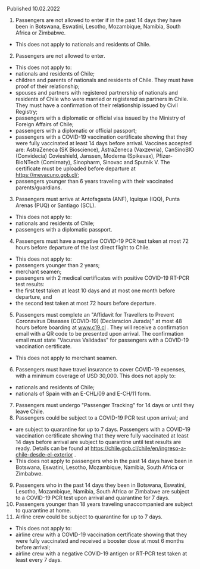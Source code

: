Published 10.02.2022
1. Passengers are not allowed to enter if in the past 14 days they have been in Botswana, Eswatini, Lesotho, Mozambique, Namibia, South Africa or Zimbabwe.
- This does not apply to nationals and residents of Chile.
2. Passengers are not allowed to enter.
- This does not apply to:
- nationals and residents of Chile;
- children and parents of nationals and residents of Chile. They must have proof of their relationship;
- spouses and partners with registered partnership of nationals and residents of Chile who were married or registered as partners in Chile. They must have a confirmation of their relationship issued by Civil Registry;
- passengers with a diplomatic or official visa issued by the Ministry of Foreign Affairs of Chile;
- passengers with a diplomatic or official passport;
- passengers with a COVID-19 vaccination certificate showing that they were fully vaccinated at least 14 days before arrival. Vaccines accepted are: AstraZeneca (SK Bioscience), AstraZeneca (Vaxzevria), CanSinoBIO (Convidecia) Covieshield, Janssen, Moderna (Spikevax), Pfizer-BioNTech (Comirnaty), Sinopharm, Sinovac and Sputnik V. The certificate must be uploaded before departure at <a href="https://mevacuno.gob.cl/">https://mevacuno.gob.cl/</a>;
- passengers younger than 6 years traveling with their vaccinated parents/guardians.
3. Passengers must arrive at Antofagasta (ANF), Iquique (IQQ), Punta Arenas (PUQ) or Santiago (SCL).
- This does not apply to:
- nationals and residents of Chile;
- passengers with a diplomatic passport.
4. Passengers must have a negative COVID-19 PCR test taken at most 72 hours before departure of the last direct flight to Chile.
- This does not apply to:
- passengers younger than 2 years;
- merchant seamen;
- passengers with 2 medical certificates with positive COVID-19 RT-PCR test results:
- the first test taken at least 10 days and at most one month before departure, and
- the second test taken at most 72 hours before departure.
5. Passengers must complete an "Affidavit for Travellers to Prevent Coronavirus Diseases (COVID-19) (Declaracion Jurada)" at most 48 hours before boarding at <a href="http://www.c19.cl">www.c19.cl</a> . They will receive a confirmation email with a QR code to be presented upon arrival. The confirmation email must state "Vacunas Validadas" for passengers with a COVID-19 vaccination certificate.
- This does not apply to merchant seamen.
6. Passengers must have travel insurance to cover COVID-19 expenses, with a minimum coverage of USD 30,000.
This does not apply to:
- nationals and residents of Chile;
- nationals of Spain with an E-CHL/09 and E-CH/11 form.
7. Passengers must undergo "Passenger Tracking" for 14 days or until they leave Chile.
8. Passengers could be subject to a COVID-19 PCR test upon arrival; and
- are subject to quarantine for up to 7 days. Passengers with a COVID-19 vaccination certificate showing that they were fully vaccinated at least 14 days before arrival are subject to quarantine until test results are ready. Details can be found at <a href="https://chile.gob.cl/chile/en/ingreso-a-chile-desde-el-exterior">https://chile.gob.cl/chile/en/ingreso-a-chile-desde-el-exterior</a> .
- This does not apply to passengers who in the past 14 days have been in Botswana, Eswatini, Lesotho, Mozambique, Namibia, South Africa or Zimbabwe.
9. Passengers who in the past 14 days they been in Botswana, Eswatini, Lesotho, Mozambique, Namibia, South Africa or Zimbabwe are subject to a COVID-19 PCR test upon arrival and quarantine for 7 days.
10. Passengers younger than 18 years traveling unaccompanied are subject to quarantine at home.
11. Airline crew could be subject to quarantine for up to 7 days.
- This does not apply to:
- airline crew with a COVID-19 vaccination certificate showing that they were fully vaccinated and received a booster dose at most 6 months before arrival;
- airline crew with a negative COVID-19 antigen or RT-PCR test taken at least every 7 days.